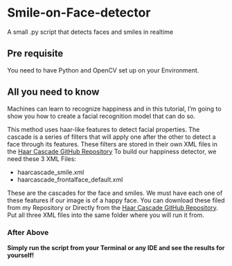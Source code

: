 # Smile-on-Face-detector
A small .py script that detects faces and smiles in realtime

## Pre requisite
You need to have Python and OpenCV set up on your Environment.

## All you need to know
Machines can learn to recognize happiness and in this tutorial, I’m going to show you how to create a facial recognition model that can do so.

This method uses haar-like features to detect facial properties. The cascade is a series of filters that will apply one after the other to detect a face through its features.
These filters are stored in their own XML files in the [Haar Cascade GitHub Repository](https://github.com/opencv/opencv/tree/master/data/haarcascades)
To build our happiness detector, we need these 3 XML Files: 
- haarcascade_smile.xml
- haarcascade_frontalface_default.xml

These are the cascades for the face and smiles. We must have each one of these features if our image is of a happy face. You can download these filed from my Repository or Directly from the [Haar Cascade GitHub Repository](https://github.com/opencv/opencv/tree/master/data/haarcascades). Put all three XML files into the same folder where you will run it from.

### After Above

**Simply run the script from your Terminal or any IDE and see the results for yourself!**

